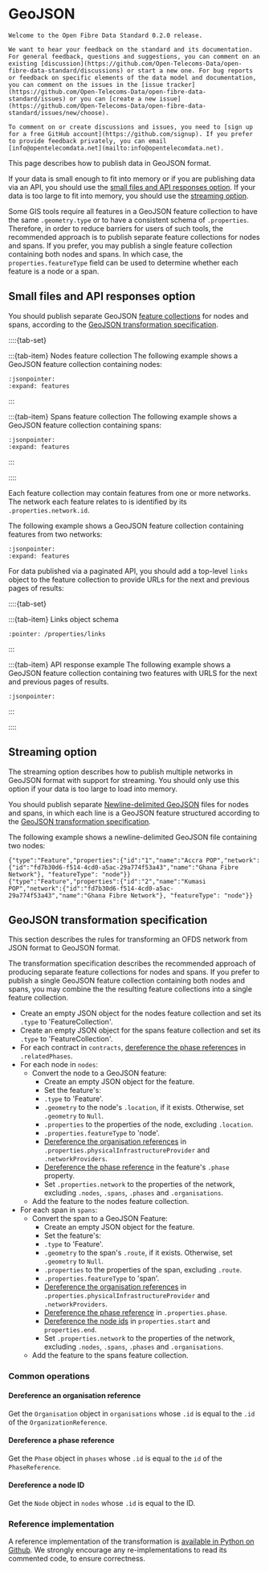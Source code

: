 # GeoJSON

```{admonition} 0.2.0 release
Welcome to the Open Fibre Data Standard 0.2.0 release.

We want to hear your feedback on the standard and its documentation. For general feedback, questions and suggestions, you can comment on an existing [discussion](https://github.com/Open-Telecoms-Data/open-fibre-data-standard/discussions) or start a new one. For bug reports or feedback on specific elements of the data model and documentation, you can comment on the issues in the [issue tracker](https://github.com/Open-Telecoms-Data/open-fibre-data-standard/issues) or you can [create a new issue](https://github.com/Open-Telecoms-Data/open-fibre-data-standard/issues/new/choose).

To comment on or create discussions and issues, you need to [sign up for a free GitHub account](https://github.com/signup). If you prefer to provide feedback privately, you can email [info@opentelecomdata.net](mailto:info@opentelecomdata.net).
```

This page describes how to publish data in GeoJSON format.

If your data is small enough to fit into memory or if you are publishing data via an API, you should use the [small files and API responses option](#small-files-and-api-responses-option). If your data is too large to fit into memory, you should use the [streaming option](#streaming-option).

Some GIS tools require all features in a GeoJSON feature collection to have the same `.geometry.type` or to have a consistent schema of `.properties`. Therefore, in order to reduce barriers for users of such tools, the recommended approach is to publish separate feature collections for nodes and spans. If you prefer, you may publish a single feature collection containing both nodes and spans. In which case, the `properties.featureType` field can be used to determine whether each feature is a node or a span.

## Small files and API responses option

You should publish separate GeoJSON [feature collections](https://datatracker.ietf.org/doc/html/rfc7946#section-3.3) for nodes and spans, according to the [GeoJSON transformation specification](#geojson-transformation-specification).

::::{tab-set}

:::{tab-item} Nodes feature collection
The following example shows a GeoJSON feature collection containing nodes:

```{jsoninclude} ../../../examples/geojson/nodes.geojson
:jsonpointer:
:expand: features
```

:::

:::{tab-item} Spans feature collection
The following example shows a GeoJSON feature collection containing spans:

```{jsoninclude} ../../../examples/geojson/spans.geojson
:jsonpointer:
:expand: features
```

:::

::::

Each feature collection may contain features from one or more networks. The network each feature relates to is identified by its `.properties.network.id`.

The following example shows a GeoJSON feature collection containing features from two networks:

```{jsoninclude} ../../../examples/geojson/multiple-networks.geojson
:jsonpointer:
:expand: features
```

For data published via a paginated API, you should add a top-level `links` object to the feature collection to provide URLs for the next and previous pages of results:

::::{tab-set}

:::{tab-item} Links object schema

```{jsonschema} ../../../schema/network-package-schema.json
:pointer: /properties/links
```

:::

:::{tab-item} API response example
The following example shows a GeoJSON feature collection containing two features with URLS for the next and previous pages of results.

```{jsoninclude} ../../../examples/geojson/api-response.geojson
:jsonpointer:
```

:::

::::

## Streaming option

The streaming option describes how to publish multiple networks in GeoJSON format with support for streaming. You should only use this option if your data is too large to load into memory.

You should publish separate [Newline-delimited GeoJSON](https://stevage.github.io/ndgeojson/) files for nodes and spans, in which each line is a GeoJSON feature structured according to the [GeoJSON transformation specification](#geojson-transformation-specification).

The following example shows a newline-delimited GeoJSON file containing two nodes:

```
{"type":"Feature","properties":{"id":"1","name":"Accra POP","network":{"id":"fd7b30d6-f514-4cd0-a5ac-29a774f53a43","name":"Ghana Fibre Network"}, "featureType": "node"}}
{"type":"Feature","properties":{"id":"2","name":"Kumasi POP","network":{"id":"fd7b30d6-f514-4cd0-a5ac-29a774f53a43","name":"Ghana Fibre Network"}, "featureType": "node"}}
```

## GeoJSON transformation specification

This section describes the rules for transforming an OFDS network from JSON format to GeoJSON format.

The transformation specification describes the recommended approach of producing separate feature collections for nodes and spans. If you prefer to publish a single GeoJSON feature collection containing both nodes and spans, you may combine the the resulting feature collections into a single feature collection.

- Create an empty JSON object for the nodes feature collection and set its `.type` to 'FeatureCollection'.
- Create an empty JSON object for the spans feature collection and set its `.type` to 'FeatureCollection'.
- For each contract in `contracts`, [dereference the phase references](#dereference-a-phase-reference) in `.relatedPhases`.
- For each node in `nodes`:
  - Convert the node to a GeoJSON feature:
    - Create an empty JSON object for the feature.
    - Set the feature's:
    - `.type` to 'Feature'.
    - `.geometry` to the node's `.location`, if it exists. Otherwise, set `.geometry` to `Null`.
    - `.properties` to the properties of the node, excluding `.location`.
    - `.properties.featureType` to 'node'.
    - [Dereference the organisation references](#dereference-an-organisation-reference) in `.properties.physicalInfrastructureProvider` and `.networkProviders`.
    - [Dereference the phase reference](#dereference-a-phase-reference) in the feature's `.phase` property.
    - Set `.properties.network` to the properties of the network, excluding `.nodes`, `.spans`, `.phases` and `.organisations`.
  - Add the feature to the nodes feature collection.
- For each span in `spans`:
  - Convert the span to a GeoJSON Feature:
    - Create an empty JSON object for the feature.
    - Set the feature's:
    - `.type` to 'Feature'.
    - `.geometry` to the span's `.route`, if it exists. Otherwise, set `.geometry` to `Null`.
    - `.properties` to the properties of the span, excluding `.route`.
    - `.properties.featureType` to 'span'.
    - [Dereference the organisation references](#dereference-an-organisation-reference) in `.properties.physicalInfrastructureProvider` and `.networkProviders`.
    - [Dereference the phase reference](#dereference-a-phase-reference) in `.properties.phase`.
    - [Dereference the node ids](#dereference-a-node-id) in `properties.start` and `properties.end`.
    - Set `.properties.network` to the properties of the network, excluding `.nodes`, `.spans`, `.phases` and `.organisations`.
  - Add the feature to the spans feature collection.

### Common operations

#### Dereference an organisation reference

Get the `Organisation` object in `organisations` whose `.id` is equal to the `.id` of the `OrganizationReference`.

#### Dereference a phase reference

Get the `Phase` object in `phases` whose `.id` is equal to the `id` of the `PhaseReference`.

#### Dereference a node ID

Get the `Node` object in `nodes` whose `.id` is equal to the ID.

### Reference implementation

A reference implementation of the transformation is [available in Python on Github](https://github.com/Open-Telecoms-Data/lib-cove-ofds). We strongly encourage any re-implementations to read its commented code, to ensure correctness.
